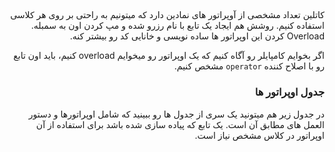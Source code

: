 <div dir="rtl">

## 

کاتلین تعداد مشخصی از آوپراتور های نمادین دارد که میتونیم به راحتی بر روی هر کلاسی استفاده کنیم. روشش هم ایجاد یک تابع با نام رزرو شده و مپ کردن اون به سمبله. Overload کردن این اوپراتور ها ساده نویسی و خانایی کد رو بیشتر کنه.

اگر بخوایم کامپایلر رو آگاه کنیم که یک اوپراتور رو میخوایم overload کنیم، باید اون تابع رو با اصلاح کننده  `operator` مشخص کنیم.

### جدول اوپراتور ها

در جدول زیر هم میتونید یک سری از جدول ها رو ببینید  که شامل اوپراتورها و دستور العمل های مطابق آن است. یک تابع که پیاده سازی شده باشد برای استفاده از آن اوپراتور در کلاس مشخص نیاز است.

</div>
